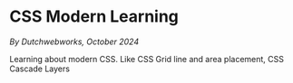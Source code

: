 # CSS Modern Learning

*By Dutchwebworks, October 2024*

Learning about modern CSS. Like CSS Grid line and area placement, CSS Cascade Layers